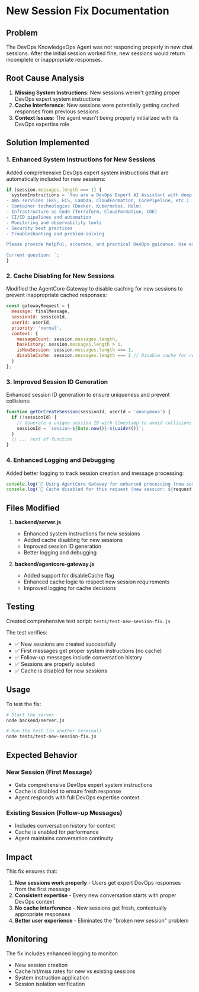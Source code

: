 # New Session Fix Documentation

## Problem
The DevOps KnowledgeOps Agent was not responding properly in new chat sessions. After the initial session worked fine, new sessions would return incomplete or inappropriate responses.

## Root Cause Analysis
1. **Missing System Instructions**: New sessions weren't getting proper DevOps expert system instructions
2. **Cache Interference**: New sessions were potentially getting cached responses from previous sessions
3. **Context Issues**: The agent wasn't being properly initialized with its DevOps expertise role

## Solution Implemented

### 1. Enhanced System Instructions for New Sessions
Added comprehensive DevOps expert system instructions that are automatically included for new sessions:

```javascript
if (session.messages.length === 1) {
  systemInstructions = `You are a DevOps Expert AI Assistant with deep knowledge of:
- AWS services (EKS, ECS, Lambda, CloudFormation, CodePipeline, etc.)
- Container technologies (Docker, Kubernetes, Helm)
- Infrastructure as Code (Terraform, CloudFormation, CDK)
- CI/CD pipelines and automation
- Monitoring and observability tools
- Security best practices
- Troubleshooting and problem-solving

Please provide helpful, accurate, and practical DevOps guidance. Use examples and code snippets when appropriate.

Current question: `;
}
```

### 2. Cache Disabling for New Sessions
Modified the AgentCore Gateway to disable caching for new sessions to prevent inappropriate cached responses:

```javascript
const gatewayRequest = {
  message: finalMessage,
  sessionId: sessionId,
  userId: userId,
  priority: 'normal',
  context: {
    messageCount: session.messages.length,
    hasHistory: session.messages.length > 1,
    isNewSession: session.messages.length === 1,
    disableCache: session.messages.length === 1 // Disable cache for new sessions
  }
};
```

### 3. Improved Session ID Generation
Enhanced session ID generation to ensure uniqueness and prevent collisions:

```javascript
function getOrCreateSession(sessionId, userId = 'anonymous') {
  if (!sessionId) {
    // Generate a unique session ID with timestamp to avoid collisions
    sessionId = `session-${Date.now()}-${uuidv4()}`;
  }
  // ... rest of function
}
```

### 4. Enhanced Logging and Debugging
Added better logging to track session creation and message processing:

```javascript
console.log(`🚀 Using AgentCore Gateway for enhanced processing (new session: ${session.messages.length === 1})`);
console.log(`🚫 Cache disabled for this request (new session: ${request.context?.isNewSession})`);
```

## Files Modified

1. **backend/server.js**
   - Enhanced system instructions for new sessions
   - Added cache disabling for new sessions
   - Improved session ID generation
   - Better logging and debugging

2. **backend/agentcore-gateway.js**
   - Added support for disableCache flag
   - Enhanced cache logic to respect new session requirements
   - Improved logging for cache decisions

## Testing

Created comprehensive test script: `tests/test-new-session-fix.js`

The test verifies:
- ✅ New sessions are created successfully
- ✅ First messages get proper system instructions (no cache)
- ✅ Follow-up messages include conversation history
- ✅ Sessions are properly isolated
- ✅ Cache is disabled for new sessions

## Usage

To test the fix:
```bash
# Start the server
node backend/server.js

# Run the test (in another terminal)
node tests/test-new-session-fix.js
```

## Expected Behavior

### New Session (First Message)
- Gets comprehensive DevOps expert system instructions
- Cache is disabled to ensure fresh response
- Agent responds with full DevOps expertise context

### Existing Session (Follow-up Messages)
- Includes conversation history for context
- Cache is enabled for performance
- Agent maintains conversation continuity

## Impact

This fix ensures that:
1. **New sessions work properly** - Users get expert DevOps responses from the first message
2. **Consistent expertise** - Every new conversation starts with proper DevOps context
3. **No cache interference** - New sessions get fresh, contextually appropriate responses
4. **Better user experience** - Eliminates the "broken new session" problem

## Monitoring

The fix includes enhanced logging to monitor:
- New session creation
- Cache hit/miss rates for new vs existing sessions
- System instruction application
- Session isolation verification